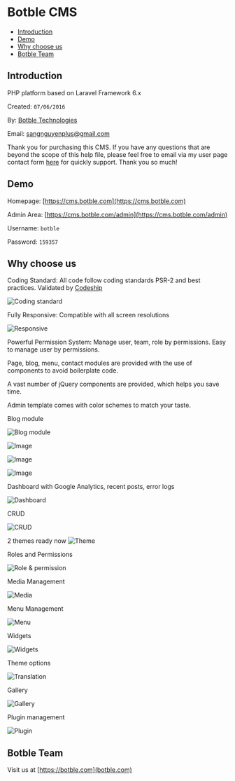 # Botble CMS

- [Introduction](#introduction)
- [Demo](#demo)
- [Why choose us](#why_choose_us)
- [Botble Team](#botble_team)

<a name="introduction"></a>
## Introduction

PHP platform based on Laravel Framework 6.x

Created: `07/06/2016`

By: [Botble Technologies](https://botble.com)

Email: [sangnguyenplus@gmail.com](mailto:sangnguyenplus@gmail.com)

Thank you for purchasing this CMS. If you have any questions that are beyond the scope of this help file, 
please feel free to email via my user page contact form [here](https://codecanyon.net/user/botble) for quickly support. Thank you so much!
		
<a name="demo"></a>
## Demo

Homepage: [https://cms.botble.com](https://cms.botble.com)

Admin Area: [https://cms.botble.com/admin](https://cms.botble.com/admin)

Username: `botble`

Password: `159357`

<a name="why_choose_us"></a>
## Why choose us

Coding Standard: All code follow coding standards PSR-2 and best practices. Validated by [Codeship](https://codeship.com)

![Coding standard](https://botble.com/storage/envato/codeship.png)


Fully Responsive: Compatible with all screen resolutions

![Responsive](https://botble.com/storage/envato/responsive.png)
			
			
Powerful Permission System: Manage user, team, role by permissions. Easy to manage user by permissions.

Page, blog, menu, contact modules are provided with the use of components to avoid boilerplate code.

A vast number of jQuery components are provided, which helps you save time.

Admin template comes with color schemes to match your taste.

Blog module

![Blog module](https://botble.com/storage/envato/blog1.png)

![Image](https://botble.com/storage/envato/blog2.png)

![Image](https://botble.com/storage/envato/blog3.png)

![Image](https://botble.com/storage/envato/blog4.png)

Dashboard with Google Analytics, recent posts, error logs

![Dashboard](https://botble.com/storage/uploads/1/docs/screenshots/dashboard.png)

CRUD

![CRUD](https://botble.com/storage/uploads/1/docs/screenshots/edit-page.png)

2 themes ready now
![Theme](https://botble.com/storage/uploads/1/docs/screenshots/theme.png)

Roles and Permissions

![Role & permission](https://botble.com/storage/uploads/1/docs/screenshots/role-permission.png)

Media Management

![Media](https://botble.com/storage/uploads/1/docs/screenshots/media.png)

Menu Management

![Menu](https://botble.com/storage/uploads/1/docs/screenshots/menu.png)
			
Widgets

![Widgets](https://botble.com/storage/uploads/1/docs/screenshots/widget.png)

Theme options

![Translation](https://botble.com/storage/uploads/1/docs/screenshots/theme-option.png)

Gallery

![Gallery](https://botble.com/storage/uploads/1/docs/screenshots/gallery.png)
			
Plugin management

![Plugin](https://botble.com/storage/uploads/1/docs/screenshots/plugin.png)
		
<a name="botble_team"></a>
## Botble Team

Visit us at [https://botble.com](botble.com)

